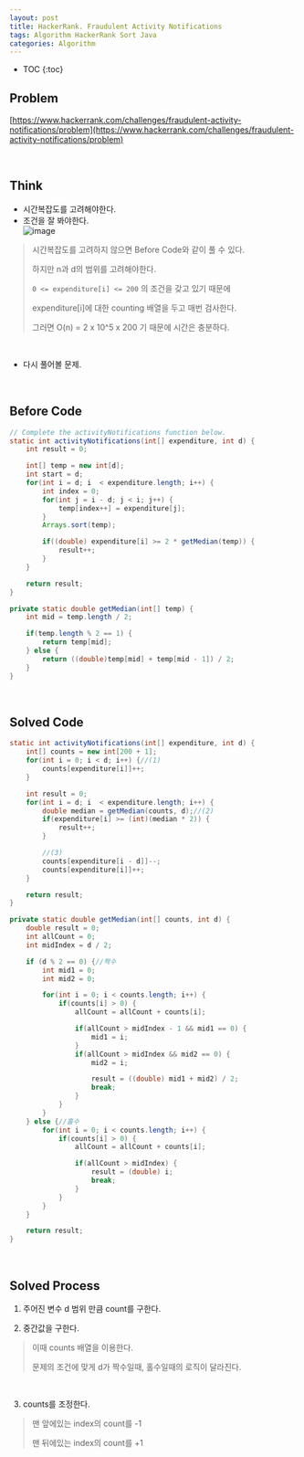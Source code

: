 ```yaml
---
layout: post
title: HackerRank. Fraudulent Activity Notifications
tags: Algorithm HackerRank Sort Java
categories: Algorithm
---
```


* TOC
{:toc}
## Problem
[https://www.hackerrank.com/challenges/fraudulent-activity-notifications/problem](https://www.hackerrank.com/challenges/fraudulent-activity-notifications/problem)  
  
<br>  

## Think
* 시간복잡도를 고려해야한다.
* 조건을 잘 봐야한다.  
![image](https://user-images.githubusercontent.com/25604495/82432563-3404f480-9acb-11ea-9095-862b01291cc0.png)  

> 시간복잡도를 고려하지 않으면 Before Code와 같이 풀 수 있다.
>
> 하지만 n과 d의 범위를 고려해야한다.
>
> `0 <= expenditure[i] <= 200` 의 조건을 갖고 있기 때문에
>
> expenditure[i]에 대한 counting 배열을 두고 매번 검사한다.
>
> 그러면 O(n) = 2 x 10^5 x 200 기 때문에 시간은 충분하다.  

<br>

* 다시 풀어볼 문제.  


<br>  


## Before Code
```java
// Complete the activityNotifications function below.
static int activityNotifications(int[] expenditure, int d) {
    int result = 0;

    int[] temp = new int[d];
    int start = d;
    for(int i = d; i  < expenditure.length; i++) {
        int index = 0;
        for(int j = i - d; j < i; j++) {
            temp[index++] = expenditure[j];
        }
        Arrays.sort(temp);

        if((double) expenditure[i] >= 2 * getMedian(temp)) {
            result++;
        }
    }

    return result;
}

private static double getMedian(int[] temp) {
    int mid = temp.length / 2;

    if(temp.length % 2 == 1) {
        return temp[mid];
    } else {
        return ((double)temp[mid] + temp[mid - 1]) / 2;
    }
}
```  

<br>

## Solved Code
```java
static int activityNotifications(int[] expenditure, int d) {
    int[] counts = new int[200 + 1];
    for(int i = 0; i < d; i++) {//(1)
        counts[expenditure[i]]++;
    }

    int result = 0;
    for(int i = d; i  < expenditure.length; i++) {
        double median = getMedian(counts, d);//(2)
        if(expenditure[i] >= (int)(median * 2)) {
            result++;
        }

        //(3)
        counts[expenditure[i - d]]--;
        counts[expenditure[i]]++;
    }

    return result;
}

private static double getMedian(int[] counts, int d) {
    double result = 0;
    int allCount = 0;
    int midIndex = d / 2;

    if (d % 2 == 0) {//짝수
        int mid1 = 0;
        int mid2 = 0;

        for(int i = 0; i < counts.length; i++) {
            if(counts[i] > 0) {
                allCount = allCount + counts[i];

                if(allCount > midIndex - 1 && mid1 == 0) {
                    mid1 = i;
                }
                if(allCount > midIndex && mid2 == 0) {
                    mid2 = i;

                    result = ((double) mid1 + mid2) / 2;
                    break;
                }
            }
        }
    } else {//홀수
        for(int i = 0; i < counts.length; i++) {
            if(counts[i] > 0) {
                allCount = allCount + counts[i];

                if(allCount > midIndex) {
                    result = (double) i;
                    break;
                }
            }
        }
    }

    return result;
}
```
  
<br>  

## Solved Process
1) 주어진 변수 d 범위 만큼 count를 구한다.

2) 중간값을 구한다.  

> 이때 counts 배열을 이용한다.
>
> 문제의 조건에 맞게 d가 짝수일때, 홀수일때의 로직이 달라진다.

<br>

3) counts를 조정한다.  

> 맨 앞에있는 index의 count를 -1
>
> 맨 뒤에있는 index의 count를 +1
